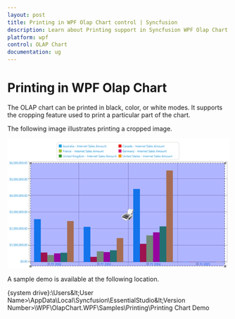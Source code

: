 ```yaml
---
layout: post
title: Printing in WPF Olap Chart control | Syncfusion
description: Learn about Printing support in Syncfusion WPF Olap Chart control and more.
platform: wpf
control: OLAP Chart
documentation: ug
---
```


# Printing in WPF Olap Chart

The OLAP chart can be printed in black, color, or white modes. It supports the cropping feature used to print a particular part of the chart.

The following image illustrates printing a cropped image.

![To print the OlapChart](Printing_images/Printing_img1.png)

A sample demo is available at the following location.

{system drive}:\Users\&lt;User Name&gt;\AppData\Local\Syncfusion\EssentialStudio\&lt;Version Number&gt;\WPF\OlapChart.WPF\Samples\Printing\Printing Chart Demo
